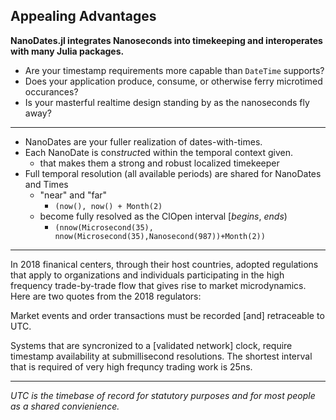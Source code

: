 ## Appealing Advantages

**NanoDates.jl integrates Nanoseconds into timekeeping and interoperates with many Julia packages.**

- Are your timestamp requirements more capable than `DateTime` supports?
- Does your application produce, consume, or otherwise ferry microtimed occurances?
- Is your masterful realtime design standing by as the nanoseconds fly away?

-----

- NanoDates are your fuller realization of dates-with-times.
- Each NanoDate is con*struct*ed within the temporal context given.
    - that makes them a strong and robust localized timekeeper 
- Full temporal resolution (all available periods) are shared for NanoDates and Times
    - "near" and "far"
        - `(now(), now() + Month(2)`
    - become fully resolved as the ClOpen interval [*begins*, *ends*)
        - `(nnow(Microsecond(35), nnow(Microsecond(35),Nanosecond(987))+Month(2))`
   
 -----
 
In 2018 finanical centers, through their host countries, adopted regulations that apply to organizations and individuals participating in the high frequency  trade-by-trade flow that gives rise to market microdynamics. Here are two quotes from the 2018 regulators:
 
 Market events and order transactions must be recorded
 [and] retraceable to UTC.
 
 Systems that are syncronized to a [validated network] clock, require timestamp availability at submillisecond resolutions. The shortest interval that is required of very high frequncy trading work is 25ns. 

----

*UTC is the timebase of record for statutory purposes and for most people as a shared convienience.*


